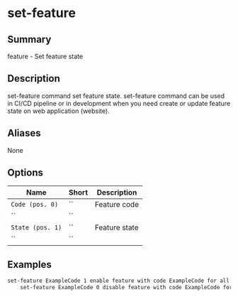 # set-feature

## Summary
feature - Set feature state

## Description
set-feature command set feature state.
    set-feature command can be used in CI/CD pipeline or in development
    when you need create or update feature state on web application (website).

## Aliases
None

## Options

| Name | Short | Description |
|------|-------|-------------|
| `Code (pos. 0)` | `` | Feature code |
| `` | `` |  |
| `State (pos. 1)` | `` | Feature state |
| `` | `` |  |

## Examples

```bash
set-feature ExampleCode 1 enable feature with code ExampleCode for all users, if feature doesn`t exists it will be created
	set-feature ExampleCode 0 disable feature with code ExampleCode for all users
```